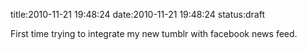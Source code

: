title:2010-11-21 19:48:24
date:2010-11-21 19:48:24
status:draft

<p>First time trying to integrate my new tumblr with facebook news feed.</p> 